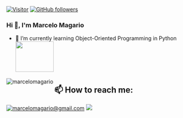

[![Visitor](https://visitor-badge.laobi.icu/badge?page_id=marcelomagario.marcelomagario)](https://github.com/marcelomagario) [![GitHub followers](https://img.shields.io/github/followers/marcelomagario.svg?style=social&label=Follow)](https://github.com/marcelomagario?tab=followers)

### Hi 👋, I'm Marcelo Magario 

- 🌱 I’m currently learning Object-Oriented Programming in Python <img src="https://cdn.jsdelivr.net/gh/devicons/devicon/icons/python/python-original-wordmark.svg" width="100" height="80" />
<!--
**marcelomagario/marcelomagario** is a ✨ _special_ ✨ repository because its `README.md` (this file) appears on your GitHub profile.

Here are some ideas to get you started:

- 🔭 I’m currently working on ...
- 🌱 I’m currently learning ...
- 👯 I’m looking to collaborate on ...
- 🤔 I’m looking for help with ...
- 💬 Ask me about ...
- 📫 How to reach me: ...
- 😄 Pronouns: ...
- ⚡ Fun fact: ...
-->
<p><img align="left" src="https://github-readme-stats.vercel.app/api/top-langs?username=marcelomagario&show_icons=true&theme=dark&locale=en&layout=compact" alt="marcelomagario" /></p>

<h2>📫 How to reach me:</h2>

<a href="mailto:marcelomagario@gmail.com">![marcelomagario@gmail.com](https://img.shields.io/badge/Gmail-D14836?style=for-the-badge&logo=gmail&logoColor=white)</a>
[<img src="https://img.shields.io/badge/Instagram-E4405F?style=for-the-badge&logo=instagram&logoColor=white"/>](https://www.instagram.com/marcelomagario/)
<!-- <a href="https://www.linkedin.com/in/marcelomagario/">![LinkedIn](https://img.shields.io/badge/LinkedIn-0077B5?style=for-the-badge&logo=linkedin&logoColor=white)</a> -->
